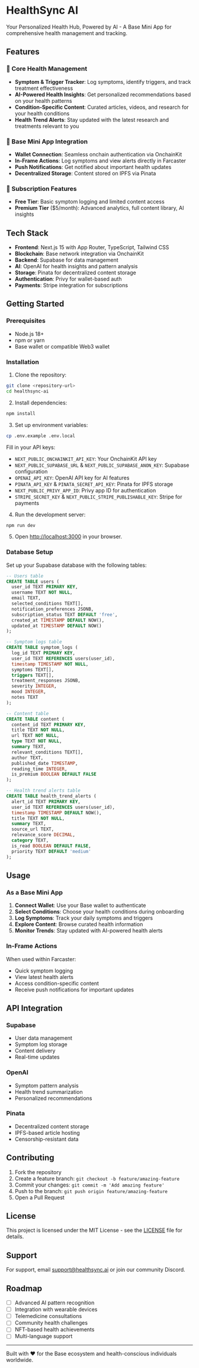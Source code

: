 # HealthSync AI

Your Personalized Health Hub, Powered by AI - A Base Mini App for comprehensive health management and tracking.

## Features

### 🏥 Core Health Management
- **Symptom & Trigger Tracker**: Log symptoms, identify triggers, and track treatment effectiveness
- **AI-Powered Health Insights**: Get personalized recommendations based on your health patterns
- **Condition-Specific Content**: Curated articles, videos, and research for your health conditions
- **Health Trend Alerts**: Stay updated with the latest research and treatments relevant to you

### 🔗 Base Mini App Integration
- **Wallet Connection**: Seamless onchain authentication via OnchainKit
- **In-Frame Actions**: Log symptoms and view alerts directly in Farcaster
- **Push Notifications**: Get notified about important health updates
- **Decentralized Storage**: Content stored on IPFS via Pinata

### 💎 Subscription Features
- **Free Tier**: Basic symptom logging and limited content access
- **Premium Tier** ($5/month): Advanced analytics, full content library, AI insights

## Tech Stack

- **Frontend**: Next.js 15 with App Router, TypeScript, Tailwind CSS
- **Blockchain**: Base network integration via OnchainKit
- **Backend**: Supabase for data management
- **AI**: OpenAI for health insights and pattern analysis
- **Storage**: Pinata for decentralized content storage
- **Authentication**: Privy for wallet-based auth
- **Payments**: Stripe integration for subscriptions

## Getting Started

### Prerequisites
- Node.js 18+ 
- npm or yarn
- Base wallet or compatible Web3 wallet

### Installation

1. Clone the repository:
```bash
git clone <repository-url>
cd healthsync-ai
```

2. Install dependencies:
```bash
npm install
```

3. Set up environment variables:
```bash
cp .env.example .env.local
```

Fill in your API keys:
- `NEXT_PUBLIC_ONCHAINKIT_API_KEY`: Your OnchainKit API key
- `NEXT_PUBLIC_SUPABASE_URL` & `NEXT_PUBLIC_SUPABASE_ANON_KEY`: Supabase configuration
- `OPENAI_API_KEY`: OpenAI API key for AI features
- `PINATA_API_KEY` & `PINATA_SECRET_API_KEY`: Pinata for IPFS storage
- `NEXT_PUBLIC_PRIVY_APP_ID`: Privy app ID for authentication
- `STRIPE_SECRET_KEY` & `NEXT_PUBLIC_STRIPE_PUBLISHABLE_KEY`: Stripe for payments

4. Run the development server:
```bash
npm run dev
```

5. Open [http://localhost:3000](http://localhost:3000) in your browser.

### Database Setup

Set up your Supabase database with the following tables:

```sql
-- Users table
CREATE TABLE users (
  user_id TEXT PRIMARY KEY,
  username TEXT NOT NULL,
  email TEXT,
  selected_conditions TEXT[],
  notification_preferences JSONB,
  subscription_status TEXT DEFAULT 'free',
  created_at TIMESTAMP DEFAULT NOW(),
  updated_at TIMESTAMP DEFAULT NOW()
);

-- Symptom logs table
CREATE TABLE symptom_logs (
  log_id TEXT PRIMARY KEY,
  user_id TEXT REFERENCES users(user_id),
  timestamp TIMESTAMP NOT NULL,
  symptoms TEXT[],
  triggers TEXT[],
  treatment_responses JSONB,
  severity INTEGER,
  mood INTEGER,
  notes TEXT
);

-- Content table
CREATE TABLE content (
  content_id TEXT PRIMARY KEY,
  title TEXT NOT NULL,
  url TEXT NOT NULL,
  type TEXT NOT NULL,
  summary TEXT,
  relevant_conditions TEXT[],
  author TEXT,
  published_date TIMESTAMP,
  reading_time INTEGER,
  is_premium BOOLEAN DEFAULT FALSE
);

-- Health trend alerts table
CREATE TABLE health_trend_alerts (
  alert_id TEXT PRIMARY KEY,
  user_id TEXT REFERENCES users(user_id),
  timestamp TIMESTAMP DEFAULT NOW(),
  title TEXT NOT NULL,
  summary TEXT,
  source_url TEXT,
  relevance_score DECIMAL,
  category TEXT,
  is_read BOOLEAN DEFAULT FALSE,
  priority TEXT DEFAULT 'medium'
);
```

## Usage

### As a Base Mini App

1. **Connect Wallet**: Use your Base wallet to authenticate
2. **Select Conditions**: Choose your health conditions during onboarding
3. **Log Symptoms**: Track your daily symptoms and triggers
4. **Explore Content**: Browse curated health information
5. **Monitor Trends**: Stay updated with AI-powered health alerts

### In-Frame Actions

When used within Farcaster:
- Quick symptom logging
- View latest health alerts
- Access condition-specific content
- Receive push notifications for important updates

## API Integration

### Supabase
- User data management
- Symptom log storage
- Content delivery
- Real-time updates

### OpenAI
- Symptom pattern analysis
- Health trend summarization
- Personalized recommendations

### Pinata
- Decentralized content storage
- IPFS-based article hosting
- Censorship-resistant data

## Contributing

1. Fork the repository
2. Create a feature branch: `git checkout -b feature/amazing-feature`
3. Commit your changes: `git commit -m 'Add amazing feature'`
4. Push to the branch: `git push origin feature/amazing-feature`
5. Open a Pull Request

## License

This project is licensed under the MIT License - see the [LICENSE](LICENSE) file for details.

## Support

For support, email support@healthsync.ai or join our community Discord.

## Roadmap

- [ ] Advanced AI pattern recognition
- [ ] Integration with wearable devices
- [ ] Telemedicine consultations
- [ ] Community health challenges
- [ ] NFT-based health achievements
- [ ] Multi-language support

---

Built with ❤️ for the Base ecosystem and health-conscious individuals worldwide.
